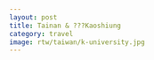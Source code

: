 ```yaml
---
layout: post
title: Tainan & ???Kaoshiung 
category: travel
image: rtw/taiwan/k-university.jpg
---
```


